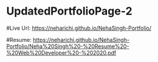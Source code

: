 # UpdatedPortfolioPage-2

#Live Url: 
https://neharichi.github.io/NehaSingh-Portfolio/

#Resume:
https://neharichi.github.io/NehaSingh-Portfolio/Neha%20Singh%20-%20Resume%20-%20Web%20Developer%20-%202020.pdf
